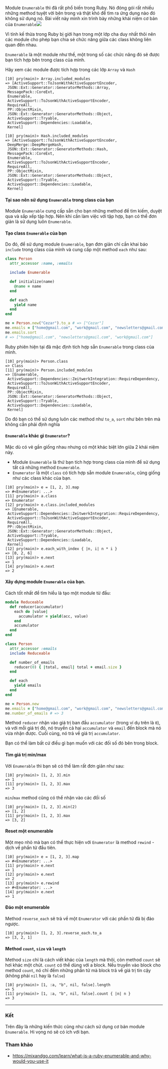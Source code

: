 Module `Enumerable` thì đã rất phổ biến trong Ruby. Nó đóng gói rất nhiều những method tuyệt vời bên trong và thật khó để tìm ra ứng dụng nào đó không sử dụng nó. Bài viết này mình xin trình bày những khái niệm cơ bản của `Enumerable`![](https://images.viblo.asia/ea97993b-ff39-4ef3-93cf-f4b4d883284f.png)

Vì tính kế thừa trong Ruby bị giới hạn trong một lớp cha duy nhất thôi nên các module cho phép bạn chia sẻ chức năng giữa các class không liên quan đến nhau.

`Enumerable` là một module như thế, một trong số các chức năng đó sẽ được bạn tích hợp bên trong class của mình.

Hãy xem các module được tích hợp trong các lớp `Array` và `Hash`
```
[10] pry(main)> Array.included_modules
=> [ActiveSupport::ToJsonWithActiveSupportEncoder,
 JSON::Ext::Generator::GeneratorMethods::Array,
 MessagePack::CoreExt,
 Enumerable,
 ActiveSupport::ToJsonWithActiveSupportEncoder,
 RequireAll,
 PP::ObjectMixin,
 JSON::Ext::Generator::GeneratorMethods::Object,
 ActiveSupport::Tryable,
 ActiveSupport::Dependencies::Loadable,
 Kernel]
```

```
[10] pry(main)> Hash.included_modules
=> [ActiveSupport::ToJsonWithActiveSupportEncoder,
 DeepMerge::DeepMergeHash,
 JSON::Ext::Generator::GeneratorMethods::Hash,
 MessagePack::CoreExt,
 Enumerable,
 ActiveSupport::ToJsonWithActiveSupportEncoder,
 RequireAll,
 PP::ObjectMixin,
 JSON::Ext::Generator::GeneratorMethods::Object,
 ActiveSupport::Tryable,
 ActiveSupport::Dependencies::Loadable,
 Kernel]
```

#### Tại sao nên sử dụng `Enumerable` trong class của bạn

Module `Enumerable` cung cấp sẵn cho bạn những method để tìm kiếm, duyệt qua và sắp xếp tập hợp. Nên khi cần làm việc với tập hợp, bạn có thể đơn giản là sử dụng luôn `Enumerable`.

#### Tạo class `Enumerable` của bạn
Do đó, để sử dụng module `Enumerable`, bạn đơn giản chỉ cần khai báo `include` trong class của mình và cung cấp một method `each` như sau:
```ruby
class Person
  attr_accessor :name, :emails

  include Enumerable

  def initialize(name)
    @name = name
  end

  def each
    yield name
  end
end

me = Person.new("Cezar").to_a # => ["Cezar"]
me.emails = ["home@gmail.com", "work@gmail.com", "newsletters@gmail.com"]
me.emails.sort
# => ["home@gmail.com", "newsletters@gmail.com", "work@gmail.com"]
```

Ruby phiên hiện tại đã mặc định tích hợp sẵn `Enumerable` trong class của mình.

```
[10] pry(main)> Person.class
=> Class
[11] pry(main)> Person.included_modules
=> [Enumerable,
 ActiveSupport::Dependencies::ZeitwerkIntegration::RequireDependency,
 ActiveSupport::ToJsonWithActiveSupportEncoder,
 RequireAll,
 PP::ObjectMixin,
 JSON::Ext::Generator::GeneratorMethods::Object,
 ActiveSupport::Tryable,
 ActiveSupport::Dependencies::Loadable,
 Kernel]
```

Do đó bạn có thể sử dụng luôn các method như `to_a`, `sort` như bên trên mà không cần phải định nghĩa

#### `Enumerable` khác gì `Enumerator`?

Mặc dù có vẻ gần giống nhau nhưng có một khác biệt lớn giữa 2 khái niệm này.

- Module `Enumerable` là thứ bạn tích hợp trong class của mình để sử dụng tất cả những method `Enumerable`.
- `Enumerator` là một `class` có tích hợp sẵn module `Enumerable`, cũng giống như các class khác của bạn.

```
[10] pry(main)> e = [1, 2, 3].map
=> #<Enumerator: ...>
[11] pry(main)> a.class
=> Enumerator
[12] pry(main)> e.class.included_modules
=> [Enumerable,
 ActiveSupport::Dependencies::ZeitwerkIntegration::RequireDependency,
 ActiveSupport::ToJsonWithActiveSupportEncoder,
 RequireAll,
 PP::ObjectMixin,
 JSON::Ext::Generator::GeneratorMethods::Object,
 ActiveSupport::Tryable,
 ActiveSupport::Dependencies::Loadable,
 Kernel]
[12] pry(main)> e.each_with_index { |n, i| n * i }
=> [0, 2, 6]
[13] pry(main)> e.next
=> 1
[14] pry(main)> e.next
=> 2
```

####  Xây dựng module `Enumerable` của bạn.

Cách tốt nhất để tìm hiểu là tạo một module từ đầu:

```ruby
module Reduceable
  def reducer(accumulator)
    each do |value|
      accumulator = yield(acc, value)
    end
    accumulator
  end
end

class Person
  attr_accessor :emails
  include Reduceable

  def number_of_emails
    reducer(0) { |total, email| total + email.size }
  end

  def each
    yield emails
  end
end

me = Person.new
me.emails = ["home@gmail.com", "work@gmail.com", "newsletters@gmail.com"]
me.number_of_emails # => 3
```

Method `reducer` nhận vào giá trị ban đầu `accumulator` (trong ví dụ trên là `0`), và với mỗi giá trị đó, nó truyền cả hai `accumulator` và `email` đến block mà nó vừa nhận được. Cuối cùng, nó trả về giá trị `accumulator`.

Bạn có thể làm bất cứ điều gì bạn muốn với các đối số đó bên trong block.

#### Tìm giá trị min/max

Với `Enumerable` thì bạn sẽ có thể làm rất đơn giản như sau:

```
[10] pry(main)> [1, 2, 3].min
=> 1
[11] pry(main)> [1, 2, 3].max
=> 3
```

`min`/`max` method cũng có thể nhận vào các đối số

```
[10] pry(main)> [1, 2, 3].min(2)
=> [1, 2]
[11] pry(main)> [1, 2, 3].max
=> [3, 2]
```

#### Reset một enumerable

Một mẹo nhỏ mà bạn có thể thực hiện với `Enumerator` là method `rewind` - dịch về phần tử đầu tiên.

```
[10] pry(main)> e = [1, 2, 3].map
=> #<Enumerator: ...>
[11] pry(main)> e.next
=> 1
[12] pry(main)> e.next
=> 2
[13] pry(main)> e.rewind
=> #<Enumerator: ...>
[14] pry(main)> e.next
=> 1
```

#### Đảo một enumerable

Method `reverse_each` sẽ trả về một `Enumerator` với các phần tử đã bị đảo ngược.

```
[10] pry(main)> [1, 2, 3].reverse_each.to_a
=> [3, 2, 1]
```

#### Method `count`, `size` và `length`

Method `size` chỉ là cách viết khác của `length` mà thôi, còn method `count` sẽ hơi khác một chút. `count` có thể dùng với a block. Nếu truyền vào block cho method `count`, nó chỉ đếm những phần tử mà block trả về giá trị tin cậy (không phải `nil` hay là `false`)

```
[10] pry(main)> [1, :a, "b", nil, false].length
=> 5
[11] pry(main)> [1, :a, "b", nil, false].count { |n| n }
=> 3
```

***

### Kết

Trên đây là những kiến thức cũng như cách sử dụng cơ bản module `Enumerable`. Hi vọng nó sẽ có ích với bạn.

### Tham khảo
- https://mixandgo.com/learn/what-is-a-ruby-enumerable-and-why-would-you-use-it